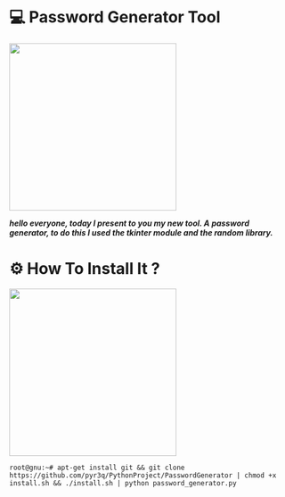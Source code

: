 # 💻 Password Generator Tool

<img src="https://github.com/pyr3q/PythonProject/blob/master/PasswordGenerator/IMG/image1.png" width="300">


***hello everyone, today I present to you my new tool.
A password generator, to do this I used the tkinter module and the random library.***

# ⚙️ How To Install It ? 

<img src="https://i0.wp.com/www.jflinch.com/wp-content/uploads/2014/12/question-person-1.jpg" width="300">

```root@gnu:~# apt-get install git && git clone https://github.com/pyr3q/PythonProject/PasswordGenerator | chmod +x install.sh && ./install.sh | python password_generator.py```
